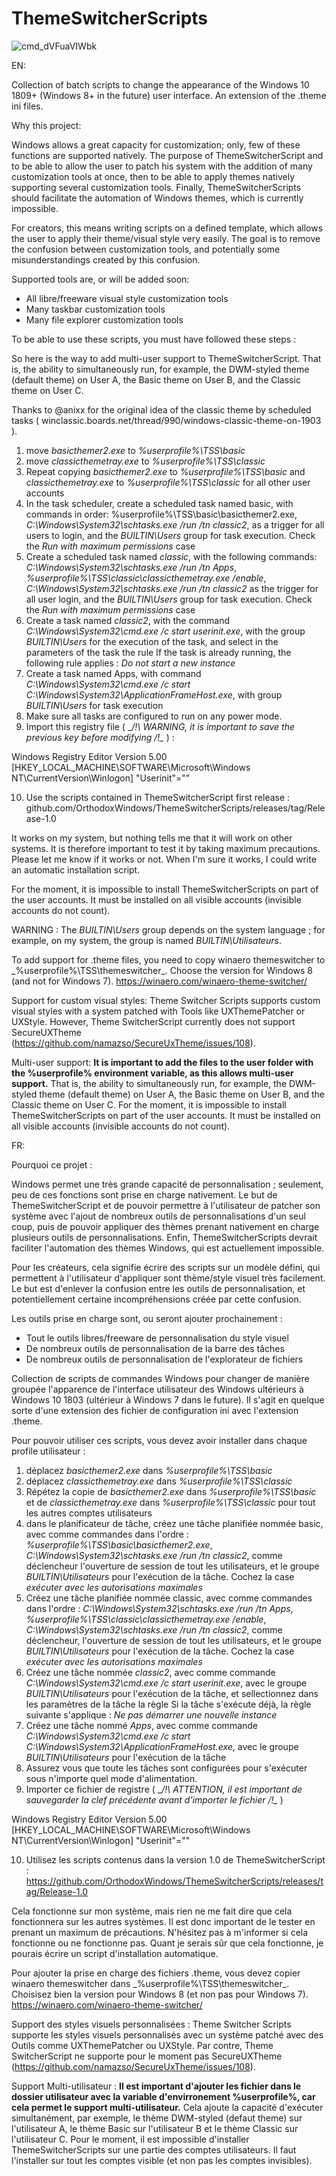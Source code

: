# ThemeSwitcherScripts

![cmd_dVFuaVIWbk](https://user-images.githubusercontent.com/100134023/177014021-419b31c8-3530-4850-bdc6-c7009c575cad.png)

EN:

Collection of batch scripts to change the appearance of the Windows 10 1809+ (Windows 8+ in the future) user interface. An extension of the .theme ini files.

Why this project:

Windows allows a great capacity for customization; only, few of these functions are supported natively. The purpose of ThemeSwitcherScript and to be able to allow the user to patch his system with the addition of many customization tools at once, then to be able to apply themes natively supporting several customization tools.
Finally, ThemeSwitcherScripts should facilitate the automation of Windows themes, which is currently impossible.

For creators, this means writing scripts on a defined template, which allows the user to apply their theme/visual style very easily. The goal is to remove the confusion between customization tools, and potentially some misunderstandings created by this confusion.

Supported tools are, or will be added soon:
- All libre/freeware visual style customization tools
- Many taskbar customization tools
- Many file explorer customization tools

To be able to use these scripts, you must have followed these steps :

So here is the way to add multi-user support to ThemeSwitcherScript. That is, the ability to simultaneously run, for example, the DWM-styled theme (default theme) on User A, the Basic theme on User B, and the Classic theme on User C.

Thanks to @anixx for the original idea of the classic theme by scheduled tasks ( winclassic.boards.net/thread/990/windows-classic-theme-on-1903 ).

1. move _basicthemer2.exe_ to _%userprofile%\TSS\basic_
2. move _classicthemetray.exe_ to _%userprofile%\TSS\classic_
3. Repeat copying _basicthemer2.exe_ to _%userprofile%\TSS\basic_ and _classicthemetray.exe_ to _%userprofile%\TSS\classic_ for all other user accounts
4. In the task scheduler, create a scheduled task named basic, with commands in order: %userprofile%\TSS\basic\basicthemer2.exe, _C:\Windows\System32\schtasks.exe /run /tn classic2_, as a trigger for all users to login, and the _BUILTIN\Users_ group for task execution. Check the _Run with maximum permissions_ case
5. Create a scheduled task named _classic_, with the following commands: _C:\Windows\System32\schtasks.exe /run /tn Apps_, _%userprofile%\TSS\classic\classicthemetray.exe /enable_, _C:\Windows\System32\schtasks.exe /run /tn classic2_ as the trigger for all user login, and the _BUILTIN\Users_ group for task execution. Check the _Run with maximum permissions_ case
6. Create a task named _classic2_, with the command _C:\Windows\System32\cmd.exe /c start userinit.exe_, with the group _BUILTIN\Users_ for the execution of the task, and select in the parameters of the task the rule If the task is already running, the following rule applies : _Do not start a new instance_
7. Create a task named Apps, with command _C:\Windows\System32\cmd.exe /c start C:\Windows\System32\ApplicationFrameHost.exe_, with group _BUILTIN\Users_ for task execution
8. Make sure all tasks are configured to run on any power mode.
9. Import this registry file ( __/!\ WARNING, it is important to save the previous key before modifying /!\__ ) :

Windows Registry Editor Version 5.00
[HKEY_LOCAL_MACHINE\SOFTWARE\Microsoft\Windows NT\CurrentVersion\Winlogon]
"Userinit"=""

10. Use the scripts contained in ThemeSwitcherScript first release : github.com/OrthodoxWindows/ThemeSwitcherScripts/releases/tag/Release-1.0

It works on my system, but nothing tells me that it will work on other systems. It is therefore important to test it by taking maximum precautions. Please let me know if it works or not. When I'm sure it works, I could write an automatic installation script.

For the moment, it is impossible to install ThemeSwitcherScripts on part of the user accounts. It must be installed on all visible accounts (invisible accounts do not count).

WARNING : The _BUILTIN\Users_ group depends on the system language ; for example, on my system, the group is named _BUILTIN\Utilisateurs_.

To add support for .theme files, you need to copy winaero themeswitcher to _%userprofile%\TSS\themeswitcher\_. Choose the version for Windows 8 (and not for Windows 7). https://winaero.com/winaero-theme-switcher/

Support for custom visual styles:
Theme Switcher Scripts supports custom visual styles with a system patched with Tools like UXThemePatcher or UXStyle. However, Theme SwitcherScript currently does not support SecureUXTheme (https://github.com/namazso/SecureUxTheme/issues/108).

Multi-user support:
__It is important to add the files to the user folder with the %userprofile% environment variable, as this allows multi-user support.__ That is, the ability to simultaneously run, for example, the DWM-styled theme (default theme) on User A, the Basic theme on User B, and the Classic theme on User C.
For the moment, it is impossible to install ThemeSwitcherScripts on part of the user accounts. It must be installed on all visible accounts (invisible accounts do not count).

FR:

Pourquoi ce projet :

Windows permet une très grande capacité de personnalisation ; seulement, peu de ces fonctions sont prise en charge nativement. Le but de ThemeSwitcherScript et de pouvoir permettre à l'utilisateur de patcher son système avec l'ajout de nombreux outils de personnalisations d'un seul coup, puis de pouvoir appliquer des thèmes prenant nativement en charge plusieurs outils de personnalisations.
Enfin, ThemeSwitcherScripts devrait faciliter l'automation des thèmes Windows, qui est actuellement impossible.

Pour les créateurs, cela signifie écrire des scripts sur un modèle défini, qui permettent à l'utilisateur d'appliquer sont thème/style visuel très facilement. Le but est d'enlever la confusion entre les outils de personnalisation, et potentiellement certaine incompréhensions créée par cette confusion.

Les outils prise en charge sont, ou seront ajouter prochainement :
- Tout le outils libres/freeware de personnalisation du style visuel
- De nombreux outils de personnalisation de la barre des tâches
- De nombreux outils de personnalisation de l'explorateur de fichiers

Collection de scripts de commandes Windows pour changer de manière groupée l'apparence de l'interface utilisateur des Windows ultérieurs à Windows 10 1803 (ultérieur à Windows 7 dans le future). Il s'agit en quelque sorte d'une extension des fichier de configuration ini avec l'extension .theme.

Pour pouvoir utiliser ces scripts, vous devez avoir installer dans chaque profile utilisateur :

1. déplacez _basicthemer2.exe_ dans _%userprofile%\TSS\basic_
2. déplacez _classicthemetray.exe_ dans _%userprofile%\TSS\classic_
3. Répétez la copie de _basicthemer2.exe_ dans _%userprofile%\TSS\basic_ et de _classicthemetray.exe_ dans _%userprofile%\TSS\classic_ pour tout les autres comptes utilisateurs
4. dans le planificateur de tâche, créez une tâche planifiée nommée basic, avec comme commandes dans l'ordre : _%userprofile%\TSS\basic\basicthemer2.exe_, _C:\Windows\System32\schtasks.exe /run /tn classic2_, comme déclencheur l'ouverture de session de tout les utilisateurs, et le groupe _BUILTIN\Utilisateurs_ pour l'exécution de la tâche. Cochez la case _exécuter avec les autorisations maximales_
5. Créez une tâche planifiée nommée classic, avec comme commandes dans l'ordre : _C:\Windows\System32\schtasks.exe /run /tn Apps_, _%userprofile%\TSS\classic\classicthemetray.exe /enable_, _C:\Windows\System32\schtasks.exe /run /tn classic2_, comme déclencheur, l'ouverture de session de tout les utilisateurs, et le groupe _BUILTIN\Utilisateurs_ pour l'exécution de la tâche. Cochez la case _exécuter avec les autorisations maximales_
6. Créez une tâche nommée _classic2_, avec comme commande _C:\Windows\System32\cmd.exe /c start userinit.exe_, avec le groupe _BUILTIN\Utilisateurs_ pour l'exécution de la tâche, et sellectionnez dans les paramètres de la tâche la règle Si la tâche s'exécute déjà, la règle suivante s'applique : _Ne pas démarrer une nouvelle instance_
7. Créez une tâche nommé _Apps_, avec comme commande _C:\Windows\System32\cmd.exe /c start C:\Windows\System32\ApplicationFrameHost.exe_,  avec le groupe _BUILTIN\Utilisateurs_ pour l'exécution de la tâche
8. Assurez vous que toute les tâches sont configurées pour s'exécuter sous n'importe quel mode d'alimentation.
9. Importer ce fichier de registre ( __/!\ ATTENTION, il est important de sauvegarder la clef précédente avant d'importer le fichier /!\__ ) 

Windows Registry Editor Version 5.00
[HKEY_LOCAL_MACHINE\SOFTWARE\Microsoft\Windows NT\CurrentVersion\Winlogon]
"Userinit"=""

10. Utilisez les scripts contenus dans la version 1.0 de ThemeSwitcherScript : https://github.com/OrthodoxWindows/ThemeSwitcherScripts/releases/tag/Release-1.0

Cela fonctionne sur mon système, mais rien ne me fait dire que cela fonctionnera sur les autres systèmes. Il est donc important de le tester en prenant un maximum de précautions. N'hésitez pas à m'informer si cela fonctionne ou ne fonctionne pas. Quant je serais sûr que cela fonctionne, je pourais écrire un script d'installation automatique.

Pour ajouter la prise en charge des fichiers .theme, vous devez copier winaero themeswitcher dans _%userprofile%\TSS\themeswitcher\_. Choisisez bien la version pour Windows 8 (et non pas pour Windows 7). https://winaero.com/winaero-theme-switcher/

Support des styles visuels personnalisées :
Theme Switcher Scripts supporte les styles visuels personnalisés avec un système patché avec des Outils comme UXThemePatcher ou UXStyle. Par contre, Theme SwitcherScript ne supporte pour le moment pas SecureUXTheme (https://github.com/namazso/SecureUxTheme/issues/108).

Support Multi-utilisateur :
__Il est important d'ajouter les fichier dans le dossier utilisateur avec la variable d'envirronement %userprofile%, car cela permet le support multi-utilisateur.__ Cela ajoute la capacité d'exécuter simultanément, par exemple, le thème DWM-styled (defaut theme) sur l'utilisateur A, le thème Basic sur l'utilisateur B et le thème Classic sur l'utilisateur C.
Pour le moment, il est impossible d'installer ThemeSwitcherScripts sur une partie des comptes utilisateurs. Il faut l'installer sur tout les comptes visible (et non pas les comptes invisibles).
